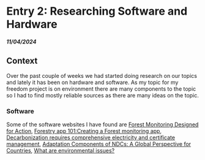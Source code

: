 # Entry 2: Researching Software and Hardware
##### 11/04/2024

## Context
Over the past couple of weeks we had started doing research on our topics and lately it has been on hardware and software. As my topic for my freedom project is on environment there are many components to the topic so I had to find mostly reliable sources as there are many ideas on the topic. 
### Software
Some of the software websites I have found are [Forest Monitoring Designed for Action](https://www.globalforestwatch.org/), [Forestry app 101:Creating a Forest monitoring app](https://3sidedcube.com/projects/a-conservation-app-to-save-our-forests), [Decarbonization requires comprehensive electricity and certificate management](https://3sidedcube.com/projects/a-conservation-app-to-save-our-forests), [Adaptation Components of NDCs: A Global Perspective for Countries](https://www.wri.org/events/2022/8/adaptation-components-ndcs-global-perspective-countries), [What are environmental issues?](https://www.ibm.com/topics/environmental-issues)

